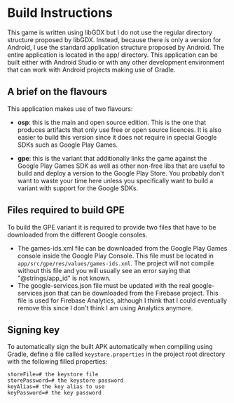 # Build Instructions

This game is written using libGDX but I do not use the regular directory structure proposed by
libGDX. Instead, because there is only a version for Android, I use the standard application
structure proposed by Android. The entire application is located in the app/ directory. This
application can be built either with Android Studio or with any other development environment
that can work with Android projects making use of Gradle.

## A brief on the flavours

This application makes use of two flavours:

* **osp**: this is the main and open source edition. This is the one that produces artifacts
that only use free or open source licences. It is also easier to build this version since it
does not require in special Google SDKs such as Google Play Games.

* **gpe**: this is the variant that additionally links the game against the Google Play Games
SDK as well as other non-free libs that are useful to build and deploy a version to the Google
Play Store. You probably don't want to waste your time here unless you specifically want to
build a variant with support for the Google SDKs.

## Files required to build GPE

To build the GPE variant it is required to provide two files that have to be downloaded from
the different Google consoles.

* The games-ids.xml file can be downloaded from the Google Play Games console inside the
Google Play Console. This file must be located in `app/src/gpe/res/values/games-ids.xml`. The
project will not compile without this file and you will usually see an error saying that
"@strings/app_id" is not known.
* The google-services.json file must be updated with the real google-services.json that can
be downloaded from the Firebase project. This file is used for Firebase Analytics, although
I think that I could eventually remove this since I don't think I am using Analytics anymore.

## Signing key

To automatically sign the built APK automatically when compiling using Gradle, define a file called
`keystore.properties` in the project root directory with the following filled properties:

    storeFile=# the keystore file
    storePassword=# the keystore password
    keyAlias=# the key alias to use
    keyPassword=# the key password
